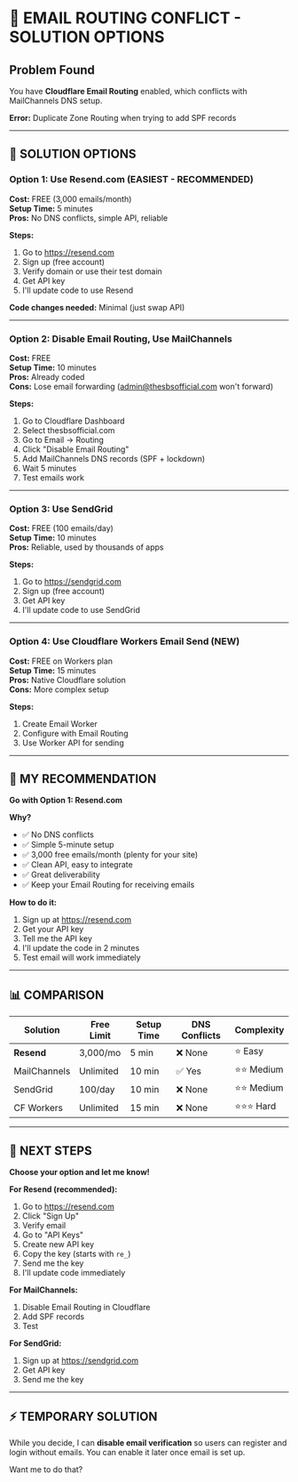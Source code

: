 # 🚨 EMAIL ROUTING CONFLICT - SOLUTION OPTIONS

## Problem Found
You have **Cloudflare Email Routing** enabled, which conflicts with MailChannels DNS setup.

**Error:** Duplicate Zone Routing when trying to add SPF records

---

## 🎯 SOLUTION OPTIONS

### Option 1: Use Resend.com (EASIEST - RECOMMENDED)
**Cost:** FREE (3,000 emails/month)  
**Setup Time:** 5 minutes  
**Pros:** No DNS conflicts, simple API, reliable

**Steps:**
1. Go to https://resend.com
2. Sign up (free account)
3. Verify domain or use their test domain
4. Get API key
5. I'll update code to use Resend

**Code changes needed:** Minimal (just swap API)

---

### Option 2: Disable Email Routing, Use MailChannels
**Cost:** FREE  
**Setup Time:** 10 minutes  
**Pros:** Already coded  
**Cons:** Lose email forwarding (admin@thesbsofficial.com won't forward)

**Steps:**
1. Go to Cloudflare Dashboard
2. Select thesbsofficial.com
3. Go to Email → Routing
4. Click "Disable Email Routing"
5. Add MailChannels DNS records (SPF + lockdown)
6. Wait 5 minutes
7. Test emails work

---

### Option 3: Use SendGrid
**Cost:** FREE (100 emails/day)  
**Setup Time:** 10 minutes  
**Pros:** Reliable, used by thousands of apps

**Steps:**
1. Go to https://sendgrid.com
2. Sign up (free account)
3. Get API key
4. I'll update code to use SendGrid

---

### Option 4: Use Cloudflare Workers Email Send (NEW)
**Cost:** FREE on Workers plan  
**Setup Time:** 15 minutes  
**Pros:** Native Cloudflare solution  
**Cons:** More complex setup

**Steps:**
1. Create Email Worker
2. Configure with Email Routing
3. Use Worker API for sending

---

## 🎯 MY RECOMMENDATION

**Go with Option 1: Resend.com**

**Why?**
- ✅ No DNS conflicts
- ✅ Simple 5-minute setup
- ✅ 3,000 free emails/month (plenty for your site)
- ✅ Clean API, easy to integrate
- ✅ Great deliverability
- ✅ Keep your Email Routing for receiving emails

**How to do it:**
1. Sign up at https://resend.com
2. Get your API key
3. Tell me the API key
4. I'll update the code in 2 minutes
5. Test email will work immediately

---

## 📊 COMPARISON

| Solution | Free Limit | Setup Time | DNS Conflicts | Complexity |
|----------|-----------|------------|---------------|------------|
| **Resend** | 3,000/mo | 5 min | ❌ None | ⭐ Easy |
| MailChannels | Unlimited | 10 min | ✅ Yes | ⭐⭐ Medium |
| SendGrid | 100/day | 10 min | ❌ None | ⭐⭐ Medium |
| CF Workers | Unlimited | 15 min | ❌ None | ⭐⭐⭐ Hard |

---

## 🚀 NEXT STEPS

**Choose your option and let me know!**

**For Resend (recommended):**
1. Go to https://resend.com
2. Click "Sign Up"
3. Verify email
4. Go to "API Keys"
5. Create new API key
6. Copy the key (starts with `re_`)
7. Send me the key
8. I'll update code immediately

**For MailChannels:**
1. Disable Email Routing in Cloudflare
2. Add SPF records
3. Test

**For SendGrid:**
1. Sign up at https://sendgrid.com
2. Get API key
3. Send me the key

---

## ⚡ TEMPORARY SOLUTION

While you decide, I can **disable email verification** so users can register and login without emails. You can enable it later once email is set up.

Want me to do that?
